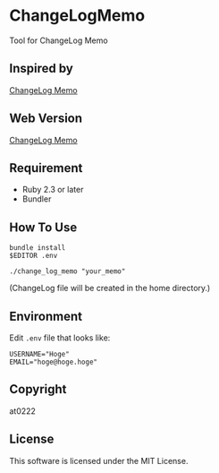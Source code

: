 # ChangeLogMemo

Tool for ChangeLog Memo

## Inspired by
[ChangeLog Memo](http://0xcc.net/unimag/1/)

## Web Version
[ChangeLog Memo](https://changelog-memo.herokuapp.com)

## Requirement
- Ruby 2.3 or later
- Bundler

## How To Use

```
bundle install
$EDITOR .env

./change_log_memo "your_memo"
```
(ChangeLog file will be created in the home directory.)


## Environment

Edit `.env` file that looks like:

```
USERNAME="Hoge"
EMAIL="hoge@hoge.hoge"
```

## Copyright

at0222

## License

This software is licensed under the MIT License.

